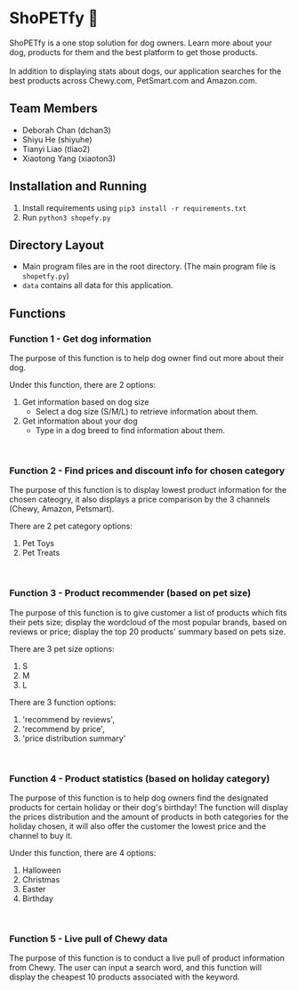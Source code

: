 # ShoPETfy 🐶

ShoPETfy is a one stop solution for dog owners. Learn more about your dog, products for them and the best platform to get those products. 
<br><br>
In addition to displaying stats about dogs, our application searches for the best products across Chewy.com, PetSmart.com and Amazon.com.

## Team Members
- Deborah Chan (dchan3)
- Shiyu He (shiyuhe)
- Tianyi Liao (tliao2)
- Xiaotong Yang (xiaoton3)

## Installation and Running
1. Install requirements using `pip3 install -r requirements.txt`
2. Run `python3 shopefy.py`

## Directory Layout
- Main program files are in the root directory. (The main program file is `shopetfy.py`)
- `data` contains all data for this application. 


## Functions
### Function 1 - Get dog information
The purpose of this function is to help dog owner find out more about their dog. 

Under this function, there are 2 options:
1.  Get information based on dog size
    - Select a dog size (S/M/L) to retrieve information about them. 
2.  Get information about your dog
    - Type in a dog breed to find information about them. 

<br>

### Function 2 - Find prices and discount info for chosen category
The purpose of this function is to display lowest product information for the chosen cateogry, it also displays a price comparison by the 3 channels (Chewy, Amazon, Petsmart).

There are 2 pet category options:
1. Pet Toys
2. Pet Treats

<br>

### Function 3 - Product recommender (based on pet size)
The purpose of this function is to give customer a list of products which fits their pets size; display the wordcloud of the most popular brands, based on reviews or price; display the top 20 products' summary based on pets size.

There are 3 pet size options:
1. S
2. M
3. L

There are 3 function options:
1. 'recommend by reviews',
2. 'recommend by price',
3. 'price distribution summary'


<br>

### Function 4 - Product statistics (based on holiday category)
The purpose of this function is to help dog owners find the designated products for certain holiday or their dog's birthday! 
The function will display the prices distribution and the amount of products in both categories for the holiday chosen, it will also offer the customer
the lowest price and the channel to buy it.

Under this function, there are 4 options:
1. Halloween
2. Christmas
3. Easter
4. Birthday

<br>

### Function 5 - Live pull of Chewy data
The purpose of this function is to conduct a live pull of product information from Chewy. The user can input a search word, and this function will display the cheapest 10 products associated with the keyword.

